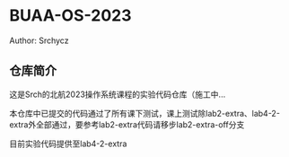 # BUAA-OS-2023

Author: Srchycz

## 仓库简介

这是Srch的北航2023操作系统课程的实验代码仓库（施工中...

本仓库中已提交的代码通过了所有课下测试，课上测试除lab2-extra、lab4-2-extra外全部通过，要参考lab2-extra代码请移步lab2-extra-off分支

目前实验代码提供至lab4-2-extra
